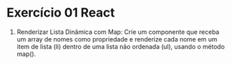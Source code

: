 # Exercício 01 React
1) Renderizar Lista Dinâmica com Map: 
Crie um componente que receba um array de nomes como propriedade e renderize cada nome em um item de lista (li) dentro de uma lista não ordenada (ul), usando o método map(). 


